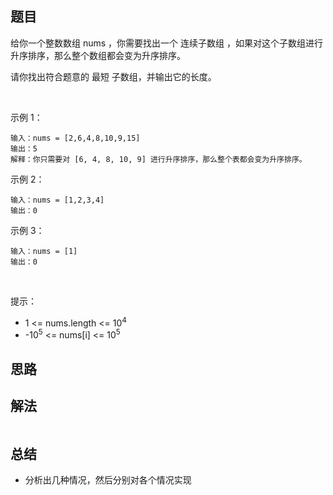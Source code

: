 

## 题目

给你一个整数数组 nums ，你需要找出一个 连续子数组 ，如果对这个子数组进行升序排序，那么整个数组都会变为升序排序。

请你找出符合题意的 最短 子数组，并输出它的长度。

 

示例 1：

    输入：nums = [2,6,4,8,10,9,15]
    输出：5
    解释：你只需要对 [6, 4, 8, 10, 9] 进行升序排序，那么整个表都会变为升序排序。
示例 2：

    输入：nums = [1,2,3,4]
    输出：0
示例 3：

    输入：nums = [1]
    输出：0
 

提示：

- 1 <= nums.length <= 10<sup>4</sup>
- -10<sup>5</sup> <= nums[i] <= 10<sup>5</sup>


## 思路



## 解法
```java


```

## 总结

- 分析出几种情况，然后分别对各个情况实现 
